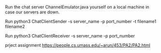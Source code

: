 Run the chat server ChannelEmulator.java yourself on a local machine in case our servers are down.

Run python3 ChatClientSender -s server_name -p port_number -t filename1 filename2

Run python3 ChatClientReceiver -s server_name -p port_number 

prject assignment https://people.cs.umass.edu/~arun/453/PA2/PA2.html
